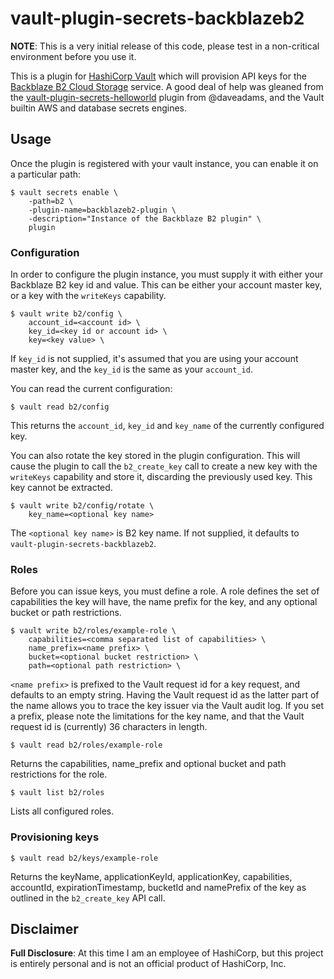 # vault-plugin-secrets-backblazeb2

**NOTE**: This is a very initial release of this code, please test
in a non-critical environment before you use it.

This is a plugin for [HashiCorp Vault][vault] which will provision
API keys for the [Backblaze B2 Cloud Storage][b2] service. A good
deal of help was gleaned from the [vault-plugin-secrets-helloworld][helloworld]
plugin from @daveadams, and the Vault builtin AWS and database secrets
engines.

## Usage

Once the plugin is registered with your vault instance, you can enable it
on a particular path:

    $ vault secrets enable \
		-path=b2 \
		-plugin-name=backblazeb2-plugin \
		-description="Instance of the Backblaze B2 plugin" \
		plugin

### Configuration

In order to configure the plugin instance, you must supply it with either your
Backblaze B2 key id and value. This can be either your account master key, or
a key with the `writeKeys` capability.

    $ vault write b2/config \
		account_id=<account id> \
		key_id=<key id or account id> \
		key=<key value> \

If `key_id` is not supplied, it's assumed that you are using your account 
master key, and the `key_id` is the same as your `account_id`.

You can read the current configuration:

    $ vault read b2/config

This returns the `account_id`, `key_id` and `key_name` of the currently
configured key.

You can also rotate the key stored in the plugin configuration. This will 
cause the plugin to call the `b2_create_key` call to create a new key
with the `writeKeys` capability and store it, discarding the previously
used key. This key cannot be extracted.

    $ vault write b2/config/rotate \
		key_name=<optional key name>

The `<optional key name>` is B2 key name. If not supplied, it defaults
to `vault-plugin-secrets-backblazeb2`.

### Roles

Before you can issue keys, you must define a role. A role defines the 
set of capabilities the key will have, the name prefix for the key,
and any optional bucket or path restrictions.

    $ vault write b2/roles/example-role \
		capabilities=<comma separated list of capabilities> \
		name_prefix=<name prefix> \
		bucket=<optional bucket restriction> \
		path=<optional path restriction> \

`<name prefix>` is prefixed to the Vault request id for a key request,
and defaults to an empty string. Having the Vault request id as the 
latter part of the name allows you to trace the key issuer via the Vault
audit log. If you set a prefix, please note the limitations for
the key name, and that the Vault request id is (currently) 36 characters
in length.

    $ vault read b2/roles/example-role

Returns the capabilities, name_prefix and optional bucket and path restrictions
for the role.

    $ vault list b2/roles

Lists all configured roles.

### Provisioning keys

    $ vault read b2/keys/example-role

Returns the keyName, applicationKeyId, applicationKey, capabilities, accountId,
expirationTimestamp, bucketId and namePrefix of the key as outlined in the
`b2_create_key` API call.

## Disclaimer

**Full Disclosure**: At this time I am an employee of HashiCorp, but this
project is entirely personal and is not an official product of HashiCorp, Inc.

[vault]: https://www.vaultproject.io
[b2]: https://www.backblaze.com/b2/
[helloworld]: https://github.com/daveadams/vault-plugin-secrets-helloworld
